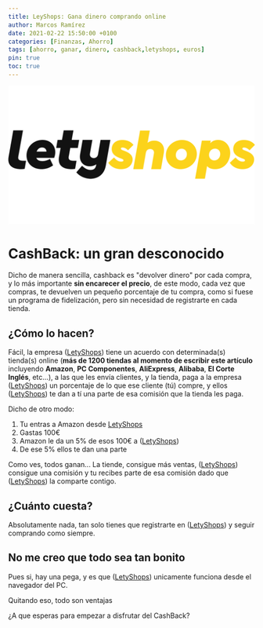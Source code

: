 ```yaml
---
title: LeyShops: Gana dinero comprando online
author: Marcos Ramírez
date: 2021-02-22 15:50:00 +0100
categories: [Finanzas, Ahorro]
tags: [ahorro, ganar, dinero, cashback,letyshops, euros]
pin: true
toc: true
---
```


![LetyShops](/assets/img/logos/LetyShops.png)

# CashBack: un gran desconocido

Dicho de manera sencilla, cashback es "devolver dinero" por cada compra, y lo más importante **sin encarecer el precio**, de este modo,
cada vez que compras, te devuelven un pequeño porcentaje de tu compra, como si fuese un programa de fidelización, pero sin necesidad de
registrarte en cada tienda.

## ¿Cómo lo hacen?

Fácil, la empresa ([LetyShops](https://letyshops.com/es/winwin?ww=11198302)) tiene un acuerdo con determinada(s) tienda(s) online (**más de 1200 tiendas al momento de escribir este artículo** incluyendo **Amazon**, **PC Componentes**, **AliExpress**, **Alibaba**, **El Corte Inglés**, etc...),
a las que les envía clientes, y la tienda, paga a la empresa ([LetyShops](https://letyshops.com/es/winwin?ww=11198302)) un porcentaje
de lo que ese cliente (tú) compre, y ellos ([LetyShops](https://letyshops.com/es/winwin?ww=11198302)) te dan a tí una parte de esa comisión
que la tienda les paga.

Dicho de otro modo:

1. Tu entras a Amazon desde [LetyShops](https://letyshops.com/es/winwin?ww=11198302)
2. Gastas 100€
3. Amazon le da un 5% de esos 100€ a ([LetyShops](https://letyshops.com/es/winwin?ww=11198302))
4. De ese 5% ellos te dan una parte

Como ves, todos ganan... La tiende, consigue más ventas, ([LetyShops](https://letyshops.com/es/winwin?ww=11198302)) consigue una comisión
y tu recibes parte de esa comisión dado que ([LetyShops](https://letyshops.com/es/winwin?ww=11198302)) la comparte contigo.

## ¿Cuánto cuesta?

Absolutamente nada, tan solo tienes que registrarte en ([LetyShops](https://letyshops.com/es/winwin?ww=11198302)) y seguir comprando como siempre.

## No me creo que todo sea tan bonito

Pues si, hay una pega, y es que ([LetyShops](https://letyshops.com/es/winwin?ww=11198302)) unicamente funciona desde el navegador del PC.

Quitando eso, todo son ventajas

¿A que esperas para empezar a disfrutar del CashBack?
